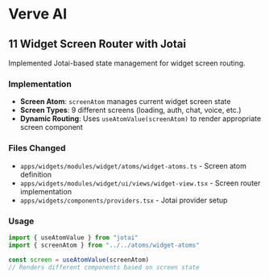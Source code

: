 # Verve AI

## 11 Widget Screen Router with Jotai

Implemented Jotai-based state management for widget screen routing.

### Implementation

- **Screen Atom**: `screenAtom` manages current widget screen state
- **Screen Types**: 9 different screens (loading, auth, chat, voice, etc.)
- **Dynamic Routing**: Uses `useAtomValue(screenAtom)` to render appropriate screen component

### Files Changed

- `apps/widgets/modules/widget/atoms/widget-atoms.ts` - Screen atom definition
- `apps/widgets/modules/widget/ui/views/widget-view.tsx` - Screen router implementation
- `apps/widgets/components/providers.tsx` - Jotai provider setup

### Usage

```typescript
import { useAtomValue } from "jotai"
import { screenAtom } from "../../atoms/widget-atoms"

const screen = useAtomValue(screenAtom)
// Renders different components based on screen state
```
